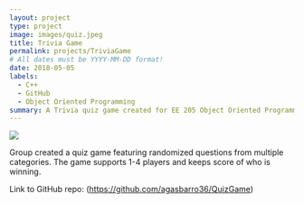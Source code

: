 ```yaml
---
layout: project
type: project
image: images/quiz.jpeg
title: Trivia Game
permalink: projects/TriviaGame
# All dates must be YYYY-MM-DD format!
date: 2018-05-05
labels:
  - C++
  - GitHub
  - Object Oriented Programming
summary: A Trivia quiz game created for EE 205 Object Oriented Programming.
---
```


<img class="ui medium right floated rounded image" src="../images/quiz.jpeg">

Group created a quiz game featuring randomized questions from multiple categories. The game supports 1-4 players and keeps score of who is winning.


Link to GitHub repo: (https://github.com/agasbarro36/QuizGame)


